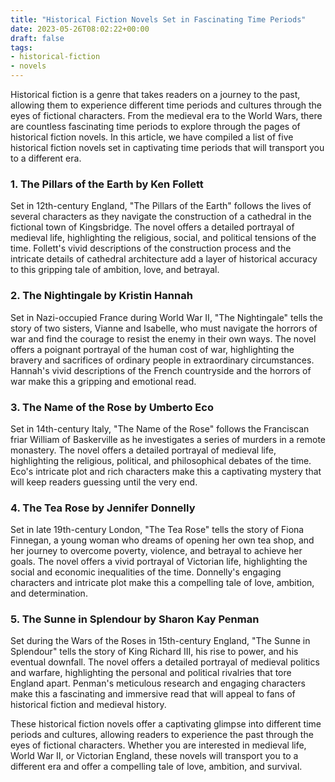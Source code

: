 ```yaml
---
title: "Historical Fiction Novels Set in Fascinating Time Periods"
date: 2023-05-26T08:02:22+00:00
draft: false
tags:
- historical-fiction
- novels
---
```


Historical fiction is a genre that takes readers on a journey to the past, allowing them to experience different time periods and cultures through the eyes of fictional characters. From the medieval era to the World Wars, there are countless fascinating time periods to explore through the pages of historical fiction novels. In this article, we have compiled a list of five historical fiction novels set in captivating time periods that will transport you to a different era.

### 1. The Pillars of the Earth by Ken Follett

Set in 12th-century England, "The Pillars of the Earth" follows the lives of several characters as they navigate the construction of a cathedral in the fictional town of Kingsbridge. The novel offers a detailed portrayal of medieval life, highlighting the religious, social, and political tensions of the time. Follett's vivid descriptions of the construction process and the intricate details of cathedral architecture add a layer of historical accuracy to this gripping tale of ambition, love, and betrayal.

### 2. The Nightingale by Kristin Hannah

Set in Nazi-occupied France during World War II, "The Nightingale" tells the story of two sisters, Vianne and Isabelle, who must navigate the horrors of war and find the courage to resist the enemy in their own ways. The novel offers a poignant portrayal of the human cost of war, highlighting the bravery and sacrifices of ordinary people in extraordinary circumstances. Hannah's vivid descriptions of the French countryside and the horrors of war make this a gripping and emotional read.

### 3. The Name of the Rose by Umberto Eco

Set in 14th-century Italy, "The Name of the Rose" follows the Franciscan friar William of Baskerville as he investigates a series of murders in a remote monastery. The novel offers a detailed portrayal of medieval life, highlighting the religious, political, and philosophical debates of the time. Eco's intricate plot and rich characters make this a captivating mystery that will keep readers guessing until the very end.

### 4. The Tea Rose by Jennifer Donnelly

Set in late 19th-century London, "The Tea Rose" tells the story of Fiona Finnegan, a young woman who dreams of opening her own tea shop, and her journey to overcome poverty, violence, and betrayal to achieve her goals. The novel offers a vivid portrayal of Victorian life, highlighting the social and economic inequalities of the time. Donnelly's engaging characters and intricate plot make this a compelling tale of love, ambition, and determination.

### 5. The Sunne in Splendour by Sharon Kay Penman

Set during the Wars of the Roses in 15th-century England, "The Sunne in Splendour" tells the story of King Richard III, his rise to power, and his eventual downfall. The novel offers a detailed portrayal of medieval politics and warfare, highlighting the personal and political rivalries that tore England apart. Penman's meticulous research and engaging characters make this a fascinating and immersive read that will appeal to fans of historical fiction and medieval history.

These historical fiction novels offer a captivating glimpse into different time periods and cultures, allowing readers to experience the past through the eyes of fictional characters. Whether you are interested in medieval life, World War II, or Victorian England, these novels will transport you to a different era and offer a compelling tale of love, ambition, and survival.
